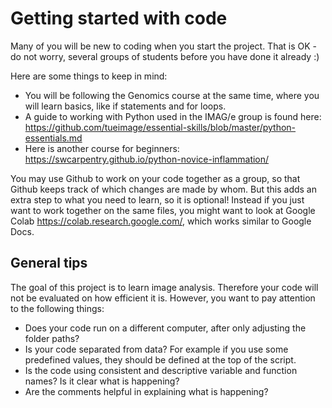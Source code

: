 # Getting started with code

Many of you will be new to coding when you start the project. That is OK - do not worry, several groups of students before you have done it already :) 

Here are some things to keep in mind:

* You will be following the Genomics course at the same time, where you will learn basics, like if statements and for loops. 
* A guide to working with Python used in the IMAG/e group is found here: https://github.com/tueimage/essential-skills/blob/master/python-essentials.md
* Here is another course for beginners: https://swcarpentry.github.io/python-novice-inflammation/ 

You may use Github to work on your code together as a group, so that Github keeps track of which changes are made by whom. But this adds an extra step to what you need to learn, so it is optional! Instead if you just want to work together on the same files, you might want to look at Google Colab https://colab.research.google.com/, which works similar to Google Docs. 


## General tips

The goal of this project is to learn image analysis. Therefore your code will not be evaluated on how efficient it is. However, you want to pay attention to the following things:

* Does your code run on a different computer, after only adjusting the folder paths?
* Is your code separated from data? For example if you use some predefined values, they should be defined at the top of the script.
* Is the code using consistent and descriptive variable and function names? Is it clear what is happening?
* Are the comments helpful in explaining what is happening? 

